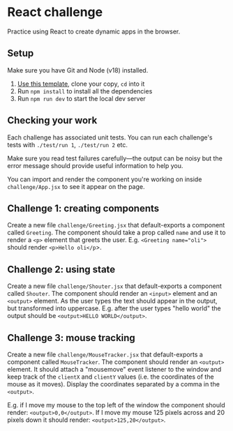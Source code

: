 # React challenge

Practice using React to create dynamic apps in the browser.

## Setup

Make sure you have Git and Node (v18) installed.

1. [Use this template](https://github.com/foundersandcoders/react-challenge/generate), clone your copy, `cd` into it
1. Run `npm install` to install all the dependencies
1. Run `npm run dev` to start the local dev server

## Checking your work

Each challenge has associated unit tests. You can run each challenge's tests with `./test/run 1`, `./test/run 2` etc.

Make sure you read test failures carefully—the output can be noisy but the error message should provide useful information to help you.

You can import and render the component you're working on inside `challenge/App.jsx` to see it appear on the page.

## Challenge 1: creating components

Create a new file `challenge/Greeting.jsx` that default-exports a component called `Greeting`. The component should take a prop called `name` and use it to render a `<p>` element that greets the user. E.g. `<Greeting name="oli">` should render `<p>Hello oli</p`>.

## Challenge 2: using state

Create a new file `challenge/Shouter.jsx` that default-exports a component called `Shouter`. The component should render an `<input>` element and an `<output>` element. As the user types the text should appear in the output, but transformed into uppercase. E.g. after the user types "hello world" the output should be `<output>HELLO WORLD</output>`.

## Challenge 3: mouse tracking

Create a new file `challenge/MouseTracker.jsx` that default-exports a component called `MouseTracker`. The component should render an `<output>` element. It should attach a "mousemove" event listener to the window and keep track of the `clientX` and `clientY` values (i.e. the coordinates of the mouse as it moves). Display the coordinates separated by a comma in the `<output>`.

E.g. if I move my mouse to the top left of the window the component should render: `<output>0,0</output>`. If I move my mouse 125 pixels across and 20 pixels down it should render: `<output>125,20</output>`.
